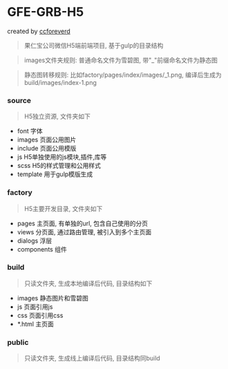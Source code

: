 # GFE-GRB-H5

created by [ccforeverd](https://github.com/ccforeverd)

> 果仁宝公司微信H5端前端项目, 基于gulp的目录结构

> images文件夹规则: 普通命名文件为雪碧图, 带"_"前缀命名文件为静态图

> 静态图转移规则: 比如factory/pages/index/images/_1.png, 编译后生成为build/images/index-1.png


### source

> H5独立资源, 文件夹如下

- font      字体
- images    页面公用图片
- include   页面公用模版
- js        H5单独使用的js模块,插件,库等
- scss      H5的样式管理和公用样式
- template  用于gulp模版生成


### factory

> H5主要开发目录, 文件夹如下

- pages       主页面, 有单独的url, 包含自己使用的分页
- views       分页面, 通过路由管理, 被引入到多个主页面
- dialogs     浮层
- components  组件


### build

> 只读文件夹, 生成本地编译后代码, 目录结构如下

- images  静态图片和雪碧图
- js      页面引用js
- css     页面引用css
- *.html  主页面


### public

> 只读文件夹, 生成线上编译后代码, 目录结构同build



